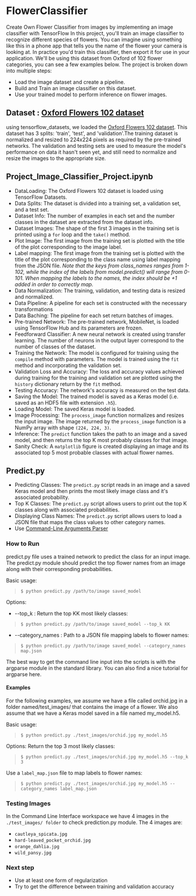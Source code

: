 # FlowerClassifier
Create Own Flower Classifier from images by implementing an image classifier with TensorFlow
In this project, you'll train an image classifier to recognize different species of flowers. You can imagine using something like this in a phone app that tells you the name of the flower your camera is looking at. In practice you'd train this classifier, then export it for use in your application. We'll be using this dataset from Oxford of 102 flower categories, you can see a few examples below.
The project is broken down into multiple steps:

- Load the image dataset and create a pipeline.
- Build and Train an image classifier on this dataset.
- Use your trained model to perform inference on flower images.

## Dataset :  [Oxford Flowers 102 dataset](https://www.tensorflow.org/datasets/catalog/oxford_flowers102)
using tensorflow_datasets, we loaded the [Oxford Flowers 102 dataset](https://www.tensorflow.org/datasets/catalog/oxford_flowers102). This dataset has 3 splits: 'train', 'test', and 'validation'.The training dataset is normalized and resized to 224x224 pixels as required by the pre-trained networks. The validation and testing sets are used to measure the model's performance on data it hasn't seen yet, and still need to normalize and resize the images to the appropriate size.

## Project_Image_Classifier_Project.ipynb 
- DataLoading: The Oxford Flowers 102 dataset is loaded using TensorFlow Datasets.
- Data Splits: The dataset is divided into a training set, a validation set, and a test set.
- Dataset Info: The number of examples in each set and the number classes in the dataset are extracted from the dataset info.
- Dataset Images: The shape of the first 3 images in the training set is printed using a `for` loop and the `take()` method.
- Plot Image: The first image from the training set is plotted with the title of the plot corresponding to the image label.
- Label mapping: The first image from the training set is plotted with the title of the plot corresponding to the class name using label mapping from the JSON file. *Note that the keys from class_names ranges from 1-102, while the index of the labels from model.predict() will range from 0-101. When mapping the labels to the names, the index should be +1 added in order to correctly map.*
- Data Normalization: The training, validation, and testing data is resized and normalized.
- Data Pipeline: A pipeline for each set is constructed with the necessary transformations
- Data Baching: The pipeline for each set return batches of images.
- Pre-trained Network: The pre-trained network, MobileNet, is loaded using TensorFlow Hub and its parameters are frozen.
- Feedforward Classifier: A new neural network is created using transfer learning. The number of neurons in the output layer correspond to the number of classes of the dataset.
- Training the Network: The model is configured for training using the `compile` method with parameters. The model is trained using the `fit` method and incorporating the validation set.
- Validation Loss and Accuracy: The loss and accuracy values achieved during training for the training and validation set are plotted using the `history` dictionary return by the `fit` method.
- Testing Accuracy: The network's accuracy is measured on the test data.
- Saving the Model: The trained model is saved as a Keras model (i.e. saved as an HDF5 file with extension `.h5`).
- Loading Model: The saved Keras model is loaded.
- Image Processing: The `process_image` function normalizes and resizes the input image. The image returned by the `process_image` function is a NumPy array with shape `(224, 224, 3)`.
- Inference: The `predict` function takes the path to an image and a saved model, and then returns the top K most probably classes for that image.
- Sanity Check: A `matplotlib` figure is created displaying an image and its associated top 5 most probable classes with actual flower names.

## Predict.py 
- Predicting Classes: The `predict.py` script reads in an image and a saved Keras model and then prints the most likely image class and it's associated probability.
- Top K Classes: The `predict.py` script allows users to print out the top K classes along with associated probabilities.
- Displaying Class Names: The `predict.py` script allows users to load a JSON file that maps the class values to other category names.
- Use [Command-Line Arguments Parser](https://www.tutorialspoint.com/python/python_command_line_arguments.htm)

### How to Run
predict.py file uses a trained network to predict the class for an input image. The predict.py module should predict the top flower names from an image along with their corresponding probabilities.

Basic usage:
> `$ python predict.py /path/to/image saved_model`

Options:
* --top_k : Return the top KK most likely classes:
> `$ python predict.py /path/to/image saved_model --top_k KK`

* --category_names : Path to a JSON file mapping labels to flower names:
> `$ python predict.py /path/to/image saved_model --category_names map.json`

The best way to get the command line input into the scripts is with the argparse module in the standard library. You can also find a nice tutorial for argparse here.

#### Examples
For the following examples, we assume we have a file called orchid.jpg in a folder named/test_images/ that contains the image of a flower. We also assume that we have a Keras model saved in a file named my_model.h5.

Basic usage:
> `$ python predict.py ./test_images/orchid.jpg my_model.h5`

Options:
Return the top 3 most likely classes:
> `$ python predict.py ./test_images/orchid.jpg my_model.h5 --top_k 3`

Use a `label_map.json` file to map labels to flower names:
> `$ python predict.py ./test_images/orchid.jpg my_model.h5 --category_names label_map.json`

### Testing Images
In the Command Line Interface workspace we have 4 images in the `./test_images/ folder` to check prediction.py module. The 4 images are:
* `cautleya_spicata.jpg`
* `hard-leaved_pocket_orchid.jpg`
* `orange_dahlia.jpg`
* `wild_pansy.jpg`

### Next step
- Use at least one form of regularization
- Try to get the difference between training and validation accuracy 
